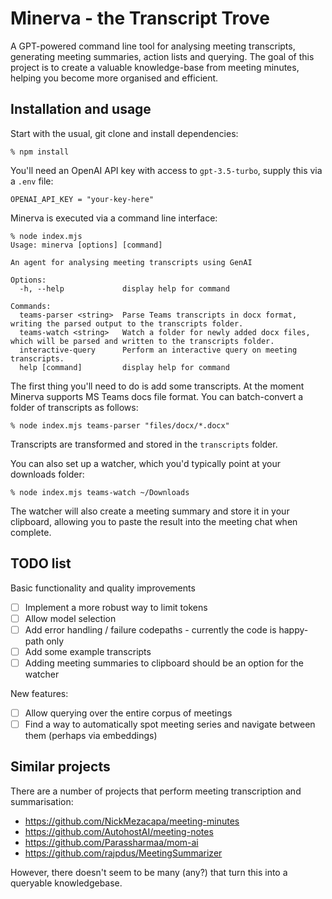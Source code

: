 # Minerva - the Transcript Trove

A GPT-powered command line tool for analysing meeting transcripts, generating meeting summaries, action lists and querying. The goal of this project is to create a valuable knowledge-base from meeting minutes, helping you become more organised and efficient.

## Installation and usage

Start with the usual, git clone and install dependencies:

~~~
% npm install
~~~

You'll need an OpenAI API key with access to `gpt-3.5-turbo`, supply this via a `.env` file:

~~~
OPENAI_API_KEY = "your-key-here"
~~~

Minerva is executed via a command line interface: 

~~~
% node index.mjs
Usage: minerva [options] [command]

An agent for analysing meeting transcripts using GenAI

Options:
  -h, --help             display help for command

Commands:
  teams-parser <string>  Parse Teams transcripts in docx format, writing the parsed output to the transcripts folder.
  teams-watch <string>   Watch a folder for newly added docx files, which will be parsed and written to the transcripts folder.
  interactive-query      Perform an interactive query on meeting transcripts.
  help [command]         display help for command
~~~

The first thing you'll need to do is add some transcripts. At the moment Minerva supports MS Teams docs file format. You can batch-convert a folder of transcripts as follows:

~~~
% node index.mjs teams-parser "files/docx/*.docx"
~~~

Transcripts are transformed and stored in the `transcripts` folder.

You can also set up a watcher, which you'd typically point at your downloads folder:

~~~
% node index.mjs teams-watch ~/Downloads    
~~~

The watcher will also create a meeting summary and store it in your clipboard, allowing you to paste the result into the meeting chat when complete.

## TODO list

Basic functionality and quality improvements

 - [ ] Implement a more robust way to limit tokens
 - [ ] Allow model selection
 - [ ] Add error handling / failure codepaths - currently the code is happy-path only
 - [ ] Add some example transcripts
 - [ ] Adding meeting summaries to clipboard should be an option for the watcher

New features:

 - [ ] Allow querying over the entire corpus of meetings
 - [ ] Find a way to automatically spot meeting series and navigate between them (perhaps via embeddings)

## Similar projects

There are a number of projects that perform meeting transcription and summarisation: 

 - https://github.com/NickMezacapa/meeting-minutes
 - https://github.com/AutohostAI/meeting-notes
 - https://github.com/Parassharmaa/mom-ai
 - https://github.com/rajpdus/MeetingSummarizer

However, there doesn't seem to be many (any?) that turn this into a queryable knowledgebase.
